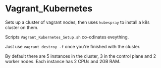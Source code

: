 Vagrant_Kubernetes
==================

Sets up a cluster of vagrant nodes, then uses `kubespray` to install a k8s cluster on them.

Scripts `Vagrant_Kubernetes_Setup.sh` co-odinates eveything.

Just use `vagrant destroy -f` once you're finished with the cluster.

By default there are 5 instances in the cluster, 3 in the control plane and 2 worker nodes. Each instance has 2 CPUs and 2GB RAM. 
